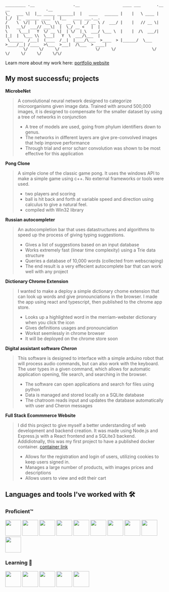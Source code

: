 ```
_________ .__                 .__                   ____ ___       .__   __                .__                  
\_   ___ \|  |__ _____ _______|  |   ____   ______ |    |   \ ____ |  |_/  |_  ______ ____ |  |__   ____ ___.__.
/    \  \/|  |  \\__  \\_  __ \  | _/ __ \ /  ___/ |    |   // __ \|  |\   __\/  ___// ___\|  |  \_/ __ <   |  |
\     \___|   Y  \/ __ \|  | \/  |_\  ___/ \___ \  |    |  /\  ___/|  |_|  |  \___ \\  \___|   Y  \  ___/\___  |
 \______  /___|  (____  /__|  |____/\___  >____  > |______/  \___  >____/__| /____  >\___  >___|  /\___  > ____|
        \/     \/     \/                \/     \/                \/               \/     \/     \/     \/\/     
```

Learn more about my work here: [portfolio website](https://charles-ueltschey-portfolio.netlify.app/)

## My most successfu; projects

**MicrobeNet**
> A convolutional neural network designed to categorize microorganisms given image data.
> Trained with around 500,000 images, it is designed to compensate for the smaller dataset by using a tree of networks in conjunction
> * A tree of models are used, going from phylum identifiers down to genus.
> * The networks in different layers are give pre-convolved images that help improve performance
> * Through trial and error scharr convolution was shown to be most effective for this application


**Pong Clone**
> A simple clone of the classic game pong. It uses the windows API to make a simple game using c++. No external frameworks or tools were used.
> * two players and scoring
> * ball is hit back and forth at variable speed and direction using calculus to give a natural feel.
> * compiled with Win32 library

**Russian autocompleter**
> An autocompletion bar that uses datastructures and algorithms to speed up the process of giving typing suggestions.
> * Gives a list of suggestions based on an input database
> * Works extremely fast (linear time complexity) using a Trie data structure
> * Queries a database of 10,000 words (collected from webscraping)
> * The end result is a very effecient autocomplete bar that can work well with any project

**Dictionary Chrome Extension**
> I wanted to make a deploy a simple dictionary chome extension that can look up words and give
> pronounciations in the browser. I made the app using react and typescript, then published to the chrome app store.
>
> * Looks up a highlighted word in the merriam-webster dictionary when you click the icon
> * Gives definitions usages and pronounciation
> * Workst seemlessly in chrome browser
> * It will be deployed on the chrome store soon

**Digital assistant software _Cheron_**
> This software is designed to interface with a simple arduino robot that will process audio commands, but can also work with the keyboard.
>  The user types in a given command, which allows for automatic application opening, file search, and searching in the browser.
> 
> * The software can open applications and search for files using python
> * Data is managed and stored locally on a SQLite database
> * The chatroom reads input and updates the database automatically with user and Cheron messages

**Full Stack Ecommmerce Website**
> I did this project to give myself a better understanding of web development and backend creation. It was made using
> Node.js and Express.js with a React frontend and a SQLite3 backend. Addidiotnally, this was my first project to have a
> published docker container. [container link](https://hub.docker.com/r/chaseuelt/lawn-depot)
>
> * Allows for the registration and login of users, utilizing cookies to keep users signed in.
> * Manages a large number of products, with images prices and descriptions
> * Allows users to view and edit their cart


## Languages and tools I've worked with 🛠️
### Proficient™️
 <img src="https://github.com/cueltschey/cueltschey/assets/68715119/210578cc-8185-4e98-959f-b76ee47a34c9" width="50" height="50">
 
 <img src="https://github.com/cueltschey/cueltschey/assets/68715119/dab66d02-6c07-494c-9e92-c94dde2ed5c1" width="50" height="50">
 <img src="https://github.com/cueltschey/cueltschey/assets/68715119/a296e028-8f86-4f2d-8494-e94329610732" width="50" height="50">
 <img src="https://github.com/cueltschey/cueltschey/assets/68715119/b8a67e30-8463-4a1e-b09e-22e5b246a955" width="50" height="50">
 
 
 <img src="https://github.com/cueltschey/cueltschey/assets/68715119/31d558e2-eb25-41f7-bcb3-a7021fa8d598" width="50" height="50">
 <img src="https://github.com/cueltschey/cueltschey/assets/68715119/8cdc82de-8dbb-428c-a232-ec7fe593c22a" width="50" height="50">
 <img src="https://github.com/cueltschey/cueltschey/assets/68715119/9fca348c-cc3d-4571-b286-840be611b4ff" width="50" height="50">
 <img src="https://github.com/cueltschey/cueltschey/assets/68715119/9784ce14-8172-4c17-819e-5640a16f2a0a" width="50" height="50">
 <img src="https://github.com/cueltschey/cueltschey/assets/68715119/576ae365-007a-4386-a9dc-193c77235348" width="50" height="50">
 
 <img src="https://github.com/cueltschey/cueltschey/assets/68715119/39dc52bc-a328-4f59-829e-28871613d262" width="50" height="50">

### Learning 📖
<img src="https://github.com/cueltschey/cueltschey/assets/68715119/1ea54679-a22f-4562-86c0-088b0e5ffc0c" width="50" height="50">
<img src="https://github.com/cueltschey/cueltschey/assets/68715119/aef6b352-244e-4832-9e62-6cc327a89db9" width="50" height="50">
<img src="https://github.com/cueltschey/cueltschey/assets/68715119/57a4be9b-1853-48fb-ac04-7b46367243ac" width="50" height="50">
<img src="https://github.com/cueltschey/cueltschey/assets/68715119/5bb9e187-5420-439b-b1f2-4c3a97573678" width="50" height="50">
 <img src="https://github.com/cueltschey/cueltschey/assets/68715119/119c3ba5-1e6b-4896-b37e-519c0b061fb2" width="50" height="50">
